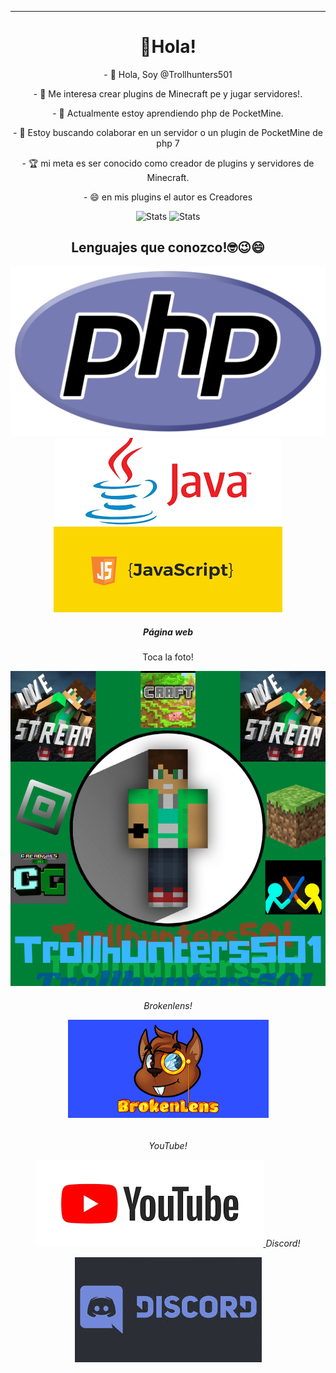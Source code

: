<hr>
<h1 align="center"> 👋Hola!
</h1>
<p align="center"> - 👋 Hola, Soy @Trollhunters501
<p align="center"> - 👀 Me interesa crear plugins de Minecraft pe y jugar servidores!.
<p align="center"> - 🌱 Actualmente estoy aprendiendo php de PocketMine.
<p align="center"> - 💞️ Estoy buscando colaborar en un servidor o un plugin de PocketMine de php 7
<p align="center"> - 🏆 mi meta es ser conocido como creador de plugins y servidores de Minecraft.
<p align="center"> - 😄 en mis plugins el autor es Creadores
<div align="center">

![Stats](https://github-readme-stats.vercel.app/api?username=Trollhunters501&theme=dark&show_icons=true&count_private=true&include_all_commits=true) 
![Stats](https://github-readme-stats.vercel.app/api/top-langs/?username=Trollhunters501&show_icons=true&theme=dark)
<h2 align="center"> Lenguajes que conozco!🤓😉😄
</h2>
<img src="https://raw.githubusercontent.com/Trollhunters501/Trollhunters501/main/php.png" />
<img src="https://raw.githubusercontent.com/Trollhunters501/Trollhunters501/main/java.png" />
<img src="https://raw.githubusercontent.com/Trollhunters501/Trollhunters501/main/javascript.png" />
<h5 align="center"> Página web
</h5> 
<p align="center"> Toca la foto! </p>
<a href="https://creadoresgames.blogspot.com/?m=1"> <img src="https://raw.githubusercontent.com/Trollhunters501/Trollhunters501/main/20220823_182853_0000.png" />
</a>
<h6 aling="Center"> Brokenlens!
<p align="center">
<a href="https://www.brlns.net/forums/members/trollhunters501.51386/"> <img src="https://raw.githubusercontent.com/Trollhunters501/Trollhunters501/main/brokenlens.png"/> </a>
<h6 align="center"> YouTube! 
</h7>
<p align="center">
<a href="https://m.youtube.com/channel/UC0Y6PCdP58OKnGpDDDG6EcQ"> <img src="https://raw.githubusercontent.com/Trollhunters501/Trollhunters501/main/images.png"/> </a>
<h7 align="Center"> Discord!
</h7>
<p align="center">
<a href="https://discord.gg/HeMbkhnYMR"> <img src="https://raw.githubusercontent.com/Trollhunters501/Trollhunters501/main/Discord.jpeg"/> </a>
<!---
Trollhunters501/Trollhunters501 su página ✨ special ✨  causado por `README.md` (this file) aparece en tu GitHub profile.
You can click the Preview link to take a look at your changes.
--->
